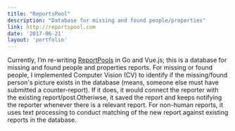 ```yaml
---
title: "ReportsPool"
description: "Database for missing and found people/properties"
link: http://reportspool.com
date: '2017-06-21'
layout: 'portfolio'
---
```


Currently, I’m re-writing [ReportPools](http://reportspool.com) in Go and Vue.js; this is a database for missing and found people and properties reports. For missing or found people, I implemented Computer Vision (CV) to identify if the missing/found person's picture exists in the database (means, someone else must have submitted a counter-report). If it does, it would connect the reporter with the existing report/post.Otheriwse, it saved the report and keeps notifying the reporter whenever there is a relevant report. For non-human reports, it uses text processing to conduct matching of the new report against existing reports in the database.

